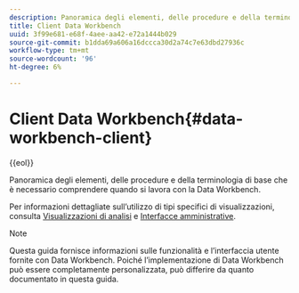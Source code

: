 ```yaml
---
description: Panoramica degli elementi, delle procedure e della terminologia di base che è necessario comprendere quando si lavora con la Data Workbench.
title: Client Data Workbench
uuid: 3f99e681-e68f-4aee-aa42-e72a1444b029
source-git-commit: b1dda69a606a16dccca30d2a74c7e63dbd27936c
workflow-type: tm+mt
source-wordcount: '96'
ht-degree: 6%

---
```



# Client Data Workbench{#data-workbench-client}

{{eol}}

Panoramica degli elementi, delle procedure e della terminologia di base che è necessario comprendere quando si lavora con la Data Workbench.

Per informazioni dettagliate sull’utilizzo di tipi specifici di visualizzazioni, consulta [Visualizzazioni di analisi](../../home/c-get-started/c-analysis-vis/c-analysis-vis.md#concept-cb5b9716d3404b2b888a55b3efec1fa5) e [Interfacce amministrative](../../home/c-get-started/c-admin-intrf/c-admin-intrf.md#concept-855c1a91e1a948969fab592adca15f74).

>[!NOTE]
>
>Questa guida fornisce informazioni sulle funzionalità e l’interfaccia utente fornite con Data Workbench. Poiché l’implementazione di Data Workbench può essere completamente personalizzata, può differire da quanto documentato in questa guida.

